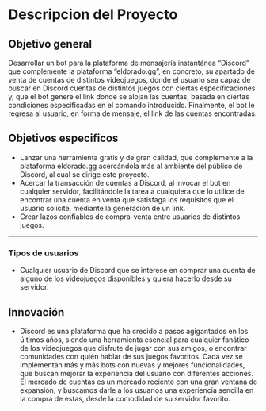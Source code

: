 # Descripcion del Proyecto

## Objetivo general
Desarrollar un bot para la plataforma de mensajería instantánea “Discord” que complemente la plataforma “eldorado.gg”, en concreto, su apartado de venta de cuentas de distintos videojuegos, donde el usuario sea capaz de buscar en Discord cuentas de distintos juegos con ciertas especificaciones y, que el bot genere el link donde se alojan las cuentas, basada en ciertas condiciones especificadas en el comando introducido. Finalmente, el bot le regresa al usuario, en forma de mensaje, el link de las cuentas encontradas.


## Objetivos especificos
- Lanzar una herramienta gratis y de gran calidad, que complemente a la plataforma eldorado.gg acercándola más al ambiente del público de Discord, al cual se dirige este proyecto.
- Acercar la transacción de cuentas a Discord, al invocar el bot en cualquier servidor, facilitándole la tarea a cualquiera que lo utilice de encontrar una cuenta en venta que satisfaga los requisitos que el usuario solicite, mediante la generación de un link.
- Crear lazos confiables de compra-venta entre usuarios de distintos juegos.

***

### Tipos de usuarios
- Cualquier usuario de Discord que se interese en comprar una cuenta de alguno de los videojuegos disponibles y quiera hacerlo desde su servidor.

## Innovación
- Discord es una plataforma que ha crecido a pasos agigantados en los últimos años, siendo una herramienta esencial para cualquier fanático de los videojuegos que disfrute de jugar con sus amigos, o encontrar comunidades con quién hablar de sus juegos favoritos. Cada vez se implementan más y más bots con nuevas y mejores funcionalidades, que buscan mejorar la experiencia del usuario con diferentes acciones. El mercado de cuentas es un mercado reciente con una gran ventana de expansión, y buscamos darle a los usuarios una experiencia sencilla en la compra de estas, desde la comodidad de su servidor favorito.
